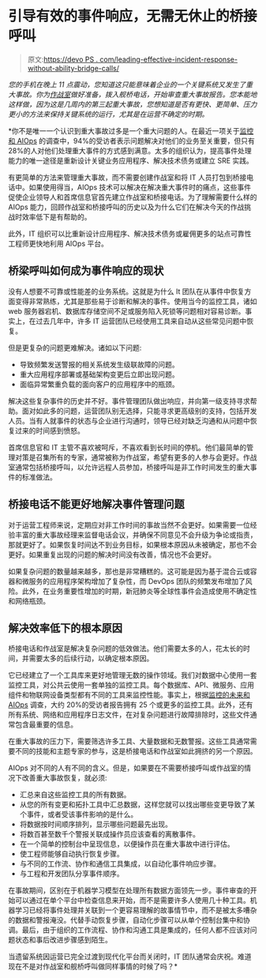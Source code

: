 # 引导有效的事件响应，无需无休止的桥接呼叫

> 原文:[https://devo PS . com/leading-effective-incident-response-without-ability-bridge-calls/](https://devops.com/leading-effective-incident-response-without-interminable-bridge-calls/)

*您的手机在晚上 11 点震动，您知道这只能意味着企业的一个关键系统又发生了重大事故。你为[作战室](https://devops.com/?s=war%20room)做好准备，拨入舰桥电话，开始审查重大事故报告。您本能地这样做，因为这是几周内的第三起重大事故，您想知道是否有更快、更简单、压力更小的方法来保持关键系统的运行，尤其是在运营不确定的时期。*

 *你不是唯一一个认识到重大事故过多是一个重大问题的人。在最近一项关于[监控和 AIOps](https://start.bigpanda.io/1909_Report_FutureofMonitoringandAIOps_LP.html) 的调查中，94%的受访者表示问题解决对他们的业务至关重要，但只有 28%的人对他们处理重大事件的方式感到满意。太多的组织认为，提高事件处理能力的唯一途径是重新设计关键业务应用程序、解决技术债务或建立 SRE 实践。

有更简单的方法来管理重大事故，而不需要创建作战室和将 IT 人员打包到桥接电话中。如果使用得当，AIOps 技术可以解决在解决重大事件时的痛点，这些事件促使企业领导人和首席信息官首先建立作战室和桥接电话。为了理解需要什么样的 AIOps 能力，回顾作战室和桥接呼叫的历史以及为什么它们在解决今天的作战挑战时效率低下是有帮助的。

此外，IT 组织可以比重新设计应用程序、解决技术债务或雇佣更多的站点可靠性工程师更快地利用 AIOps 平台。

## 桥梁呼叫如何成为事件响应的现状

没有人想要不可靠或性能差的业务系统。这就是为什么 It 团队在从事件中恢复方面变得非常熟练，尤其是那些易于诊断和解决的事件。使用当今的监控工具，诸如 web 服务器宕机、数据库存储空间不足或服务陷入死锁等问题相对容易诊断。事实上，在过去几年中，许多 IT 运营团队已经使用工具来自动从这些常见问题中恢复。

但是更复杂的问题更难解决。诸如以下问题:

*   导致频繁发送警报的相关系统发生级联故障的问题。
*   重大应用程序部署或基础架构变更后立即出现问题。
*   面临异常繁重负载的面向客户的应用程序中的瓶颈。

解决这些复杂事件的历史并不好。事件管理团队做出响应，并向第一级支持寻求帮助。面对如此多的问题，运营团队别无选择，只能寻求更高级别的支持，包括开发人员。当有人就事件的状态与企业进行沟通时，领导已经对缺乏沟通和从问题中恢复过来的时间感到愤怒。

首席信息官和 IT 主管不喜欢被呵斥，不喜欢看到长时间的停机。他们最简单的管理对策是召集所有的专家，通常被称为作战室，希望有更多的人参与会更好。作战室通常包括桥接呼叫，以允许远程人员参加，桥接呼叫是非工作时间发生的重大事件的标准做法。

## 桥接电话不能更好地解决事件管理问题

对于运营工程师来说，定期应对非工作时间的事故当然不会更好。如果需要一位经验丰富的重大事故经理来监督电话会议，并确保不同意见不会升级为争论或指责，那就更好了。如果恢复时间达不到业务目标，如果根本原因从未被确定，那也不会更好。如果重复出现的问题的解决时间没有改善，情况也不会更好。

如果复杂问题的数量越来越多，那也是非常糟糕的。这可能是因为基于混合云或容器和微服务的应用程序架构增加了复杂性，而 DevOps 团队的频繁发布增加了风险。此外，在业务重要性增加的时期，新冠肺炎等全球性事件会造成使用不确定性和网络瓶颈。

## 解决效率低下的根本原因

桥接电话和作战室是解决复杂问题的低效做法。他们需要太多的人，花太长的时间，并需要太多的后续行动，以确定根本原因。

它已经建立了一个工具库来更好地管理无数的操作领域。我们对数据中心使用一套监控工具，对公共云使用一套单独的监控工具。每个数据库、API、微服务、应用组件和物联网设备类型都有不同的工具来监控性能。事实上，根据[监控的未来和 AIOps](https://drive.google.com/file/d/142_7-pKzgJBdOMGVwT-am_i8LP5VelLO/view) 调查，大约 20%的受访者报告拥有 25 个或更多的监控工具。此外，还有所有系统、网络和应用程序日志文件，在对复杂问题进行故障排除时，这些文件通常包含最重要的信息。

在重大事故的压力下，需要筛选许多工具、大量数据和无数警报。这些工具通常需要不同的技能和主题专家的参与，这是桥接电话和作战室如此拥挤的另一个原因。

AIOps 对不同的人有不同的含义。但是，如果要在不需要桥接呼叫或作战室的情况下改善重大事故恢复，就必须:

*   汇总来自这些监控工具的所有数据。
*   从您的所有变更和拓扑工具中汇总数据，这样您就可以找出哪些变更导致了某个事件，或者受该事件影响的是什么。
*   将数据按时间顺序排列，显示哪些问题最先出现。
*   将数百甚至数千个警报关联成操作员应该查看的离散事件。
*   在一个简单的控制台中呈现信息，以便操作员在重大事故中进行评估。
*   使工程师能够自动执行恢复步骤。
*   与不同的工作流、协作和通信工具集成，以自动化事件响应步骤。
*   与工程和开发团队分享事件顺序。

在事故期间，区别在于机器学习模型在处理所有数据方面领先一步。事件审查的开始可以通过在单个平台中检查信息来开始，而不是需要许多人使用几十种工具。机器学习已经将事件处理并关联到一个更容易理解的故事情节中，而不是被太多嘈杂的数据和警报淹没。代替手动恢复步骤，自动化步骤可以从单个控制台集中和协调。最后，由于组织的工作流程、协作和沟通工具是集成的，任何人都不应该对问题状态和事后改进步骤感到陌生。

当遗留系统因运营已完全过渡到现代化平台而关闭时，IT 团队通常会庆祝。难道现在不是对作战室和舰桥呼叫做同样事情的时候了吗？*